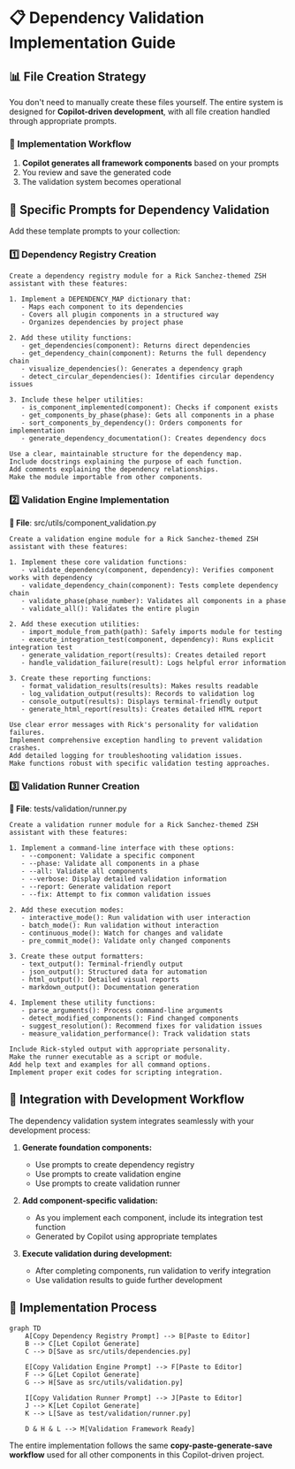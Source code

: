 # 📋 Dependency Validation Implementation Guide

## 📊 File Creation Strategy

You don't need to manually create these files yourself. The entire system is designed for **Copilot-driven development**, with all file creation handled through appropriate prompts.

### 🔹 Implementation Workflow

1. **Copilot generates all framework components** based on your prompts
2. You review and save the generated code
3. The validation system becomes operational

## 📌 Specific Prompts for Dependency Validation

Add these template prompts to your collection:

### 1️⃣ Dependency Registry Creation

```
Create a dependency registry module for a Rick Sanchez-themed ZSH assistant with these features:

1. Implement a DEPENDENCY_MAP dictionary that:
   - Maps each component to its dependencies
   - Covers all plugin components in a structured way
   - Organizes dependencies by project phase

2. Add these utility functions:
   - get_dependencies(component): Returns direct dependencies
   - get_dependency_chain(component): Returns the full dependency chain
   - visualize_dependencies(): Generates a dependency graph
   - detect_circular_dependencies(): Identifies circular dependency issues

3. Include these helper utilities:
   - is_component_implemented(component): Checks if component exists
   - get_components_by_phase(phase): Gets all components in a phase
   - sort_components_by_dependency(): Orders components for implementation
   - generate_dependency_documentation(): Creates dependency docs

Use a clear, maintainable structure for the dependency map.
Include docstrings explaining the purpose of each function.
Add comments explaining the dependency relationships.
Make the module importable from other components.
```

### 2️⃣ Validation Engine Implementation
**📄 File**: src/utils/component_validation.py
```
Create a validation engine module for a Rick Sanchez-themed ZSH assistant with these features:

1. Implement these core validation functions:
   - validate_dependency(component, dependency): Verifies component works with dependency
   - validate_dependency_chain(component): Tests complete dependency chain
   - validate_phase(phase_number): Validates all components in a phase
   - validate_all(): Validates the entire plugin

2. Add these execution utilities:
   - import_module_from_path(path): Safely imports module for testing
   - execute_integration_test(component, dependency): Runs explicit integration test
   - generate_validation_report(results): Creates detailed report
   - handle_validation_failure(result): Logs helpful error information

3. Create these reporting functions:
   - format_validation_results(results): Makes results readable
   - log_validation_output(results): Records to validation log
   - console_output(results): Displays terminal-friendly output
   - generate_html_report(results): Creates detailed HTML report

Use clear error messages with Rick's personality for validation failures.
Implement comprehensive exception handling to prevent validation crashes.
Add detailed logging for troubleshooting validation issues.
Make functions robust with specific validation testing approaches.
```

### 3️⃣ Validation Runner Creation
**📄 File**: tests/validation/runner.py
```
Create a validation runner module for a Rick Sanchez-themed ZSH assistant with these features:

1. Implement a command-line interface with these options:
   - --component: Validate a specific component
   - --phase: Validate all components in a phase
   - --all: Validate all components
   - --verbose: Display detailed validation information
   - --report: Generate validation report
   - --fix: Attempt to fix common validation issues

2. Add these execution modes:
   - interactive_mode(): Run validation with user interaction
   - batch_mode(): Run validation without interaction
   - continuous_mode(): Watch for changes and validate
   - pre_commit_mode(): Validate only changed components

3. Create these output formatters:
   - text_output(): Terminal-friendly output
   - json_output(): Structured data for automation
   - html_output(): Detailed visual reports
   - markdown_output(): Documentation generation

4. Implement these utility functions:
   - parse_arguments(): Process command-line arguments
   - detect_modified_components(): Find changed components
   - suggest_resolution(): Recommend fixes for validation issues
   - measure_validation_performance(): Track validation stats

Include Rick-styled output with appropriate personality.
Make the runner executable as a script or module.
Add help text and examples for all command options.
Implement proper exit codes for scripting integration.
```

## 🔹 Integration with Development Workflow

The dependency validation system integrates seamlessly with your development process:

1. **Generate foundation components:**
   - Use prompts to create dependency registry
   - Use prompts to create validation engine
   - Use prompts to create validation runner

2. **Add component-specific validation:**
   - As you implement each component, include its integration test function
   - Generated by Copilot using appropriate templates

3. **Execute validation during development:**
   - After completing components, run validation to verify integration
   - Use validation results to guide further development

## 🔹 Implementation Process

```mermaid
graph TD
    A[Copy Dependency Registry Prompt] --> B[Paste to Editor]
    B --> C[Let Copilot Generate]
    C --> D[Save as src/utils/dependencies.py]
    
    E[Copy Validation Engine Prompt] --> F[Paste to Editor]
    F --> G[Let Copilot Generate]
    G --> H[Save as src/utils/validation.py]
    
    I[Copy Validation Runner Prompt] --> J[Paste to Editor]
    J --> K[Let Copilot Generate]
    K --> L[Save as test/validation/runner.py]
    
    D & H & L --> M[Validation Framework Ready]
```

The entire implementation follows the same **copy-paste-generate-save workflow** used for all other components in this Copilot-driven project.